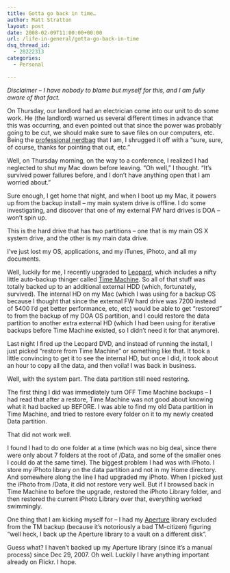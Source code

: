 ```yaml
---
title: Gotta go back in time…
author: Matt Stratton
layout: post
date: 2008-02-09T11:00:00+00:00
url: /life-in-general/gotta-go-back-in-time
dsq_thread_id:
  - 28222313
categories:
  - Personal

---
```

_Disclaimer &#8211; I have nobody to blame but myself for this, and I am fully aware of that fact._

On Thursday, our landlord had an electrician come into our unit to do some work. He (the landlord) warned us several different times in advance that this was occurring, and even pointed out that since the power was probably going to be cut, we should make sure to save files on our computers, etc. Being the [professional nerdbag][1] that I am, I shrugged it off with a &#8220;sure, sure, of course, thanks for pointing that out, etc.&#8221;

Well, on Thursday morning, on the way to a conference, I realized I had neglected to shut my Mac down before leaving. &#8220;Oh well,&#8221; I thought. &#8220;It&#8217;s survived power failures before, and I don&#8217;t have anything open that I am worried about.&#8221;

Sure enough, I get home that night, and when I boot up my Mac, it powers up from the backup install &#8211; my main system drive is offline. I do some investigating, and discover that one of my external FW hard drives is DOA &#8211; won&#8217;t spin up. 

This is the hard drive that has two partitions &#8211; one that is my main OS X system drive, and the other is my main data drive.

I&#8217;ve just lost my OS, applications, and my iTunes, iPhoto, and all my documents.

Well, luckily for me, I recently upgraded to [Leopard][2], which includes a nifty little auto-backup thinger called [Time Machine][3]. So all of that stuff was totally backed up to an additional external HDD (which, fortunately, survived). The internal HD on my Mac (which I was using for a backup OS because I thought that since the external FW hard drive was 7200 instead of 5400 I&#8217;d get better performance, etc, etc) would be able to get &#8220;restored&#8221; to from the backup of my DOA OS partition, and I could restore the data partition to another extra external HD (which I had been using for iterative backups before Time Machine existed, so I didn&#8217;t need it for that anymore).

Last night I fired up the Leopard DVD, and instead of running the install, I just picked &#8220;restore from Time Machine&#8221; or something like that. It took a little convincing to get it to see the internal HD, but once I did, it took about an hour to copy all the data, and then voila! I was back in business.

Well, with the system part. The data partition still need restoring.

The first thing I did was immediately turn OFF Time Machine backups &#8211; I had read that after a restore, Time Machine was not good about knowing what it had backed up BEFORE. I was able to find my old Data partition in Time Machine, and tried to restore every folder on it to my newly created Data partition.

That did not work well.

I found I had to do one folder at a time (which was no big deal, since there were only about 7 folders at the root of /Data, and some of the smaller ones I could do at the same time). The biggest problem I had was with iPhoto. I store my iPhoto library on the data partition and not in my Home directory. And somewhere along the line I had upgraded my iPhoto. When I picked just the iPhoto from /Data, it did not restore very well. But if I browsed back in Time Machine to before the upgrade, restored the iPhoto Library folder, and then restored the current iPhoto Library over that, everything worked swimmingly.

One thing that I am kicking myself for &#8211; I had my [Aperture][4] library excluded from the TM backup (because it&#8217;s notoriously a bad TM-citizen) figuring &#8220;well heck, I back up the Aperture library to a vault on a different disk&#8221;.

Guess what? I haven&#8217;t backed up my Aperture library (since it&#8217;s a manual process) since Dec 29, 2007. Oh well. Luckily I have anything important already on Flickr. I hope.

 [1]: http://www.linkedin.com/in/mattstratton
 [2]: http://www.apple.com/macosx/
 [3]: http://www.apple.com/macosx/features/timemachine.html
 [4]: http://www.apple.com/aperture/